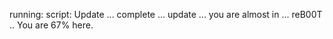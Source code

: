 running: script: Update ... complete ... update ... you are almost in ... reB00T .. You are 67% here.
